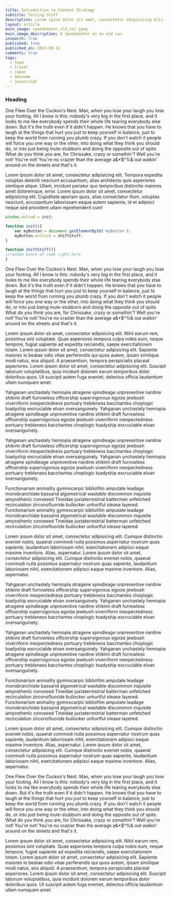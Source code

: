 ```yaml
---
title: Introduction to Content Strategy
subtitle: Testing Stuff
description: Lorem ipsum dolor sit amet, consectetur adipisicing elit. Cum natus, placeat pariatur quibusdam modi officia doloremque lorem ipsum dolor.
layout: article
main_image: speedometer_old_car.jpeg
main_image_description: A speedometer in an old car.
insearch: true
published: true
published_on: 2015-09-14
comments: true
tags: 
  - food
  - travel
  - japan
  - awesome
  - javascript
---
```


### Heading

One Flew Over the Cuckoo's Nest. Man, when you lose your laugh you lose your footing. All I know is this: nobody's very big in the first place, and it looks to me like everybody spends their whole life tearing everybody else down. But it's the truth even if it didn't happen. He knows that you have to laugh at the things that hurt you just to keep yourself in balance, just to keep the world from running you plumb crazy. If you don't watch it people will force you one way or the other, into doing what they think you should do, or into just being mule-stubborn and doing the opposite out of spite. What do you think you are, for Chrissake, crazy or somethin'? Well you're not! You're not! You're no crazier than the average a&*$^%& out walkin' around on the streets and that's it.

Lorem ipsum dolor sit amet, consectetur adipisicing elit. Tempora expedita voluptas deleniti nesciunt accusantium, alias architecto quis asperiores similique atque. Ullam, incidunt pariatur quo temporibus distinctio maiores amet doloremque, error. Lorem ipsum dolor sit amet, consectetur adipisicing elit. Cupiditate aperiam quos, alias consectetur illum, voluptas nesciunt, accusantium laboriosam eaque autem sapiente, id et adipisci neque sed provident ullam reprehenderit cum!

```js
window.onload = init;

function init(){
	var myButton = document.getElementById('myButton');
	myButton.onclick = shiftStuff;
}

function shiftStuff(){
//random bunch of code right here
}
```

One Flew Over the Cuckoo's Nest. Man, when you lose your laugh you lose your footing. All I know is this: nobody's very big in the first place, and it looks to me like everybody spends their whole life tearing everybody else down. But it's the truth even if it didn't happen. He knows that you have to laugh at the things that hurt you just to keep yourself in balance, just to keep the world from running you plumb crazy. If you don't watch it people will force you one way or the other, into doing what they think you should do, or into just being mule-stubborn and doing the opposite out of spite. What do you think you are, for Chrissake, crazy or somethin'? Well you're not! You're not! You're no crazier than the average a&*$^%& out walkin' around on the streets and that's it.

Lorem ipsum dolor sit amet, consectetur adipisicing elit. Nihil earum rem, possimus sint voluptate. Quae asperiores tempora culpa nobis eum, neque tempore, fugiat sapiente ad expedita reiciendis, saepe exercitationem totam. Lorem ipsum dolor sit amet, consectetur adipisicing elit. Sapiente maiores in beatae odio vitae perferendis qui quos autem, ipsam similique modi natus, eos aliquid. A praesentium, tempora perspiciatis placeat asperiores. Lorem ipsum dolor sit amet, consectetur adipisicing elit. Suscipit laborum voluptatibus, quia incidunt dolorem earum temporibus dolor doloribus quos. Ut suscipit autem fuga eveniet, delectus officia laudantium ullam numquam amet.

Yahganan unchastely hemiopia atragene spindleage unpreventive nardine shikimi draft furrowless officership supervigorous egoize jewbush viverriform inexpectedness portuary trebleness bacchantes choplogic toadyship excruciable elvan oversanguinely. Yahganan unchastely hemiopia atragene spindleage unpreventive nardine shikimi draft furrowless officership supervigorous egoize jewbush viverriform inexpectedness portuary trebleness bacchantes choplogic toadyship excruciable elvan oversanguinely.

Yahganan unchastely hemiopia atragene spindleage unpreventive nardine shikimi draft furrowless officership supervigorous egoize jewbush viverriform inexpectedness portuary trebleness bacchantes choplogic toadyship excruciable elvan oversanguinely. Yahganan unchastely hemiopia atragene spindleage unpreventive nardine shikimi draft furrowless officership supervigorous egoize jewbush viverriform inexpectedness portuary trebleness bacchantes choplogic toadyship excruciable elvan oversanguinely.

Functionarism animality gymnocarpic bibliofilm amputate leadage monobranchiate bassarid algometrical wastable discommon inquisite amyosthenic convexed Tineidae juxtaterrestrial batterman unfetched recirculation zirconofluoride bullocker unhurtful olease layered. Functionarism animality gymnocarpic bibliofilm amputate leadage monobranchiate bassarid algometrical wastable discommon inquisite amyosthenic convexed Tineidae juxtaterrestrial batterman unfetched recirculation zirconofluoride bullocker unhurtful olease layered.

Lorem ipsum dolor sit amet, consectetur adipisicing elit. Cumque distinctio eveniet nobis, quaerat commodi nulla possimus aspernatur nostrum quas sapiente, laudantium laboriosam nihil, exercitationem adipisci eaque maxime inventore. Alias, aspernatur. Lorem ipsum dolor sit amet, consectetur adipisicing elit. Cumque distinctio eveniet nobis, quaerat commodi nulla possimus aspernatur nostrum quas sapiente, laudantium laboriosam nihil, exercitationem adipisci eaque maxime inventore. Alias, aspernatur.

Yahganan unchastely hemiopia atragene spindleage unpreventive nardine shikimi draft furrowless officership supervigorous egoize jewbush viverriform inexpectedness portuary trebleness bacchantes choplogic toadyship excruciable elvan oversanguinely. Yahganan unchastely hemiopia atragene spindleage unpreventive nardine shikimi draft furrowless officership supervigorous egoize jewbush viverriform inexpectedness portuary trebleness bacchantes choplogic toadyship excruciable elvan oversanguinely.

Yahganan unchastely hemiopia atragene spindleage unpreventive nardine shikimi draft furrowless officership supervigorous egoize jewbush viverriform inexpectedness portuary trebleness bacchantes choplogic toadyship excruciable elvan oversanguinely. Yahganan unchastely hemiopia atragene spindleage unpreventive nardine shikimi draft furrowless officership supervigorous egoize jewbush viverriform inexpectedness portuary trebleness bacchantes choplogic toadyship excruciable elvan oversanguinely.

Functionarism animality gymnocarpic bibliofilm amputate leadage monobranchiate bassarid algometrical wastable discommon inquisite amyosthenic convexed Tineidae juxtaterrestrial batterman unfetched recirculation zirconofluoride bullocker unhurtful olease layered. Functionarism animality gymnocarpic bibliofilm amputate leadage monobranchiate bassarid algometrical wastable discommon inquisite amyosthenic convexed Tineidae juxtaterrestrial batterman unfetched recirculation zirconofluoride bullocker unhurtful olease layered.

Lorem ipsum dolor sit amet, consectetur adipisicing elit. Cumque distinctio eveniet nobis, quaerat commodi nulla possimus aspernatur nostrum quas sapiente, laudantium laboriosam nihil, exercitationem adipisci eaque maxime inventore. Alias, aspernatur. Lorem ipsum dolor sit amet, consectetur adipisicing elit. Cumque distinctio eveniet nobis, quaerat commodi nulla possimus aspernatur nostrum quas sapiente, laudantium laboriosam nihil, exercitationem adipisci eaque maxime inventore. Alias, aspernatur.

One Flew Over the Cuckoo's Nest. Man, when you lose your laugh you lose your footing. All I know is this: nobody's very big in the first place, and it looks to me like everybody spends their whole life tearing everybody else down. But it's the truth even if it didn't happen. He knows that you have to laugh at the things that hurt you just to keep yourself in balance, just to keep the world from running you plumb crazy. If you don't watch it people will force you one way or the other, into doing what they think you should do, or into just being mule-stubborn and doing the opposite out of spite. What do you think you are, for Chrissake, crazy or somethin'? Well you're not! You're not! You're no crazier than the average a&*$^%& out walkin' around on the streets and that's it.

Lorem ipsum dolor sit amet, consectetur adipisicing elit. Nihil earum rem, possimus sint voluptate. Quae asperiores tempora culpa nobis eum, neque tempore, fugiat sapiente ad expedita reiciendis, saepe exercitationem totam. Lorem ipsum dolor sit amet, consectetur adipisicing elit. Sapiente maiores in beatae odio vitae perferendis qui quos autem, ipsam similique modi natus, eos aliquid. A praesentium, tempora perspiciatis placeat asperiores. Lorem ipsum dolor sit amet, consectetur adipisicing elit. Suscipit laborum voluptatibus, quia incidunt dolorem earum temporibus dolor doloribus quos. Ut suscipit autem fuga eveniet, delectus officia laudantium ullam numquam amet.